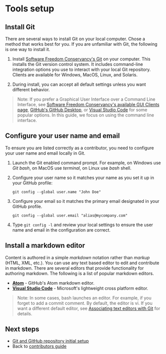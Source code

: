 # Tools setup

## Install Git

There are several ways to install Git on your local computer.  Chose a method that works best for you. If you are unfamiliar with Git, the following is one way to install it.

1. Install [Software Freedom Conservancy's Git](https://git-scm.com/download) on your computer. This installs the Git version control system. It includes command-line integration options you use to interact with your local Git repository. Clients are available for Windows, MacOS, Linux, and Solaris. 

2. During install, you can accept all default settings unless you want different behavior.

> Note: If you prefer a Graphical User Interface over a Command Line Interface, see [Software Freedom Conservancy's available GUI Clients page](https://git-scm.com/downloads/guis), [GitHub's GitHub Desktop](https://desktop.github.com/), or [Visual Studio Code](https://www.visualstudio.com/products/code-vs.aspx) for some popular options. In this guide, we focus on using the command line interface.

## Configure your user name and email

To ensure you are listed correctly as a contributor, you need to configure your user name and email locally in Git.

1. Launch the Git enabled command prompt. For example, on Windows use *Git bash*, on MacOS use *terminal*, on Linux use *bash* shell.

2. Configure your user name so it matches your name as you set it up in your GitHub profile:

    ````
    git config --global user.name "John Doe"
    ````
3. Configure your email so it matches the primary email designated in your GitHub profile.

    ````
    git config --global user.email "alias@mycompany.com"
    ````
4. Type `git config -l` and review your local settings to ensure the user name and email in the configuration are correct.

## Install a markdown editor
Content is authored in a simple *markdown* notation rather than *markup* (HTML, XML, etc.). You can use any text based editor to edit and contribute in markdown. There are several editors that provide functionality for authoring markdown. The following is a list of popular markdown editors.

- **[Atom](https://atom.io)** - GitHub's Atom markdown editor. 
- **[Visual Studio Code](https://www.visualstudio.com/products/code-vs.aspx)** - Microsoft's lightweight cross platform editor. 

> Note: In some cases, bash launches an editor. For example, if you forget to add a commit comment.  By default, the editor is vi. If you want a different default editor, see [Associating text editors with Git](https://help.github.com/articles/associating-text-editors-with-git/) for details.

## Next steps

- [Git and GitHub repository initial setup](git-and-github-repository-initial-setup.md)
- Back to [contributors guide](./index.md)
